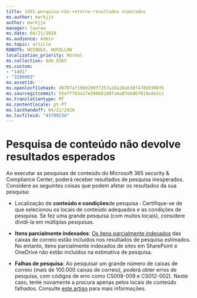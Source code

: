 ```yaml
---
title: 1491-pesquisa-não-retorno-resultados esperados
ms.author: markjjo
author: markjjo
manager: lauraw
ms.date: 04/21/2020
ms.audience: Admin
ms.topic: article
ROBOTS: NOINDEX, NOFOLLOW
localization_priority: Normal
ms.collection: Adm_O365
ms.custom:
- "1491"
- "3200003"
ms.assetid: ''
ms.openlocfilehash: d0707af19b0299f7257a10a20ab38f47860308fb
ms.sourcegitcommit: 55eff703a17e500681d8fa6a87eb067019ade3cc
ms.translationtype: MT
ms.contentlocale: pt-PT
ms.lasthandoff: 04/22/2020
ms.locfileid: "43709238"
---
```

# <a name="content-search-not-returning-expected-results"></a>Pesquisa de conteúdo não devolve resultados esperados

Ao executar as pesquisas de conteúdo do Microsoft 365 security & Compliance Center, poderá receber resultados de pesquisa inesperados. Considere as seguintes coisas que podem afetar os resultados da sua pesquisa:

- Localização de **conteúdo e condições**de pesquisa : Certifique-se de que selecionou os locais de conteúdo adequados e as condições de pesquisa. Se fez uma grande pesquisa (com muitos locais), considere dividi-la em múltiplas pesquisas.

- **Itens parcialmente indexados**: [Os itens parcialmente indexados](https://docs.microsoft.com/office365/securitycompliance/partially-indexed-items-in-content-search) das caixas de correio estão incluídos nos resultados de pesquisa estimados. No entanto, itens parcialmente indexados de sites em SharePoint e OneDrive não estão incluídos na estimativa de pesquisa.

- **Falhas de pesquisa**: Ao pesquisar um grande número de caixas de correio (mais de 100.000 caixas de correio), poderá obter erros de pesquisa, com códigos de erro como CS008-009 e CS012-002). Neste caso, tente novamente a procura apenas pelos locais de conteúdo falhados. Consulte [este artigo](https://docs.microsoft.com/office365/securitycompliance/retry-failed-content-search) para mais informações.
